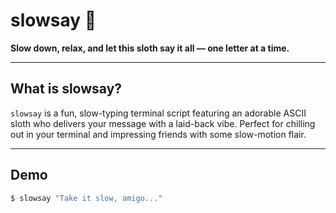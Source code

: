 # slowsay 🦥

**Slow down, relax, and let this sloth say it all — one letter at a time.**

---

## What is slowsay?

`slowsay` is a fun, slow-typing terminal script featuring an adorable ASCII sloth who delivers your message with a laid-back vibe. Perfect for chilling out in your terminal and impressing friends with some slow-motion flair.

---

## Demo

```bash
$ slowsay "Take it slow, amigo..."
